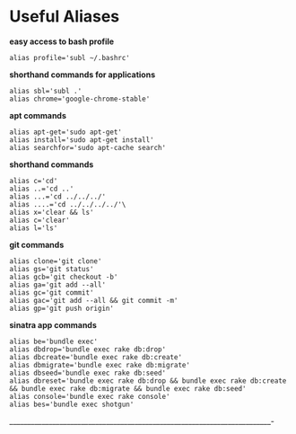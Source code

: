 # Useful Aliases #

__easy access to bash profile__

	alias profile='subl ~/.bashrc'

__shorthand commands for applications__

	alias sbl='subl .'
	alias chrome='google-chrome-stable'

__apt commands__

	alias apt-get='sudo apt-get'
	alias install='sudo apt-get install'
	alias searchfor='sudo apt-cache search'

__shorthand commands__

	alias c='cd'
	alias ..='cd ..'
	alias ...='cd ../../../' 
	alias ....='cd ../../../../'\
	alias x='clear && ls'
	alias c='clear'
	alias l='ls'

__git commands__

	alias clone='git clone'
	alias gs='git status'
	alias gcb='git checkout -b'
	alias ga='git add --all'
	alias gc='git commit'
	alias gac='git add --all && git commit -m'
	alias gp='git push origin'

__sinatra app commands__

	alias be='bundle exec'
	alias dbdrop='bundle exec rake db:drop'
	alias dbcreate='bundle exec rake db:create'
	alias dbmigrate='bundle exec rake db:migrate'
	alias dbseed='bundle exec rake db:seed'
	alias dbreset='bundle exec rake db:drop && bundle exec rake db:create && bundle exec rake db:migrate && bundle exec rake db:seed'
	alias console='bundle exec rake console'
	alias bes='bundle exec shotgun'


_________________________________________________________________________-
